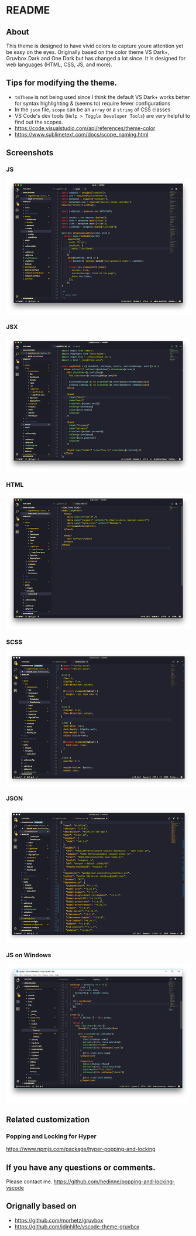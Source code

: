 # README

## About

This theme is designed to have vivid colors to capture youre attention yet be
easy on the eyes. Originally based on the color theme VS Dark+, Gruvbox Dark and
One Dark but has changed a lot since. It is designed for web languages (HTML,
CSS, JS, and more).

## Tips for modifying the theme.

- `tmTheme` is not being used since I think the default VS Dark+ works better
  for syntax highlighting & (seems to) require fewer configurations
- In the `json` file, `scope` can be an `array` or a `string` of CSS classes
- VS Code's dev tools (`Help > Toggle Developer Tools`) are very helpful to find
  out the scopes.
- https://code.visualstudio.com/api/references/theme-color
- https://www.sublimetext.com/docs/scope_naming.html

## Screenshots

### JS

![js](images/js.png)

### JSX

![jsx](images/jsx.png)

### HTML

![html](images/html.png)

### SCSS

![scss](images/scss.png)

### JSON

![json](images/json.png)

### JS on Windows

![windows](images/windows.png)

## Related customization

### Popping and Locking for Hyper

https://www.npmjs.com/package/hyper-popping-and-locking

## If you have any questions or comments.

Please contact me. https://github.com/hedinne/popping-and-locking-vscode

## Orignally based on

- https://github.com/morhetz/gruvbox
- https://github.com/jdinhlife/vscode-theme-gruvbox
